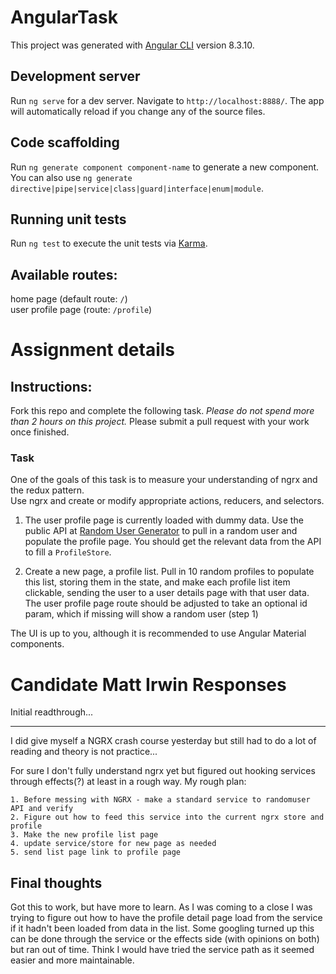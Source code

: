 # AngularTask

This project was generated with [Angular CLI](https://github.com/angular/angular-cli) version 8.3.10.

## Development server

Run `ng serve` for a dev server. Navigate to `http://localhost:8888/`. The app will automatically reload if you change any of the source files.

## Code scaffolding

Run `ng generate component component-name` to generate a new component. You can also use `ng generate directive|pipe|service|class|guard|interface|enum|module`.

## Running unit tests

Run `ng test` to execute the unit tests via [Karma](https://karma-runner.github.io).

## Available routes:
home page (default route: `/`)    
user profile page (route: `/profile`)

# Assignment details

## Instructions:

Fork this repo and complete the following task. *Please do not spend more than 2 hours on this project.* Please submit a pull request with your work once finished.

### Task
One of the goals of this task is to measure your understanding of ngrx and the redux pattern.  
Use ngrx and create or modify appropriate actions, reducers, and selectors.

1. The user profile page is currently loaded with dummy data. Use the public API at [Random User Generator](https://randomuser.me/)
to pull in a random user and populate the profile page. You should get the relevant data from the API to fill a `ProfileStore`.

2. Create a new page, a profile list. Pull in 10 random profiles to populate this list, storing them in the state, and make each profile list item clickable, sending the user to a user details page with that user data. The user profile page route should be adjusted to take an optional id param, which if missing will show a random user (step 1)

The UI is up to you, although it is recommended to use Angular Material components. 


# Candidate Matt Irwin Responses

Initial readthrough...

---

I did give myself a NGRX crash course yesterday but still had to do a lot of reading and theory is not practice...

For sure I don't fully understand ngrx yet but figured out hooking services through effects(?) at least in a rough way.  My rough plan:

    1. Before messing with NGRX - make a standard service to randomuser API and verify
    2. Figure out how to feed this service into the current ngrx store and profile
    3. Make the new profile list page
    4. update service/store for new page as needed
    5. send list page link to profile page

## Final thoughts

Got this to work, but have more to learn.  As I was coming to a close I was trying to figure out how to have the profile detail page load from the service if it hadn't been loaded from data in the list.  Some googling turned up this can be done through the service or the effects side (with opinions on both) but ran out of time.  Think I would have tried the service path as it seemed easier and more maintainable. 
